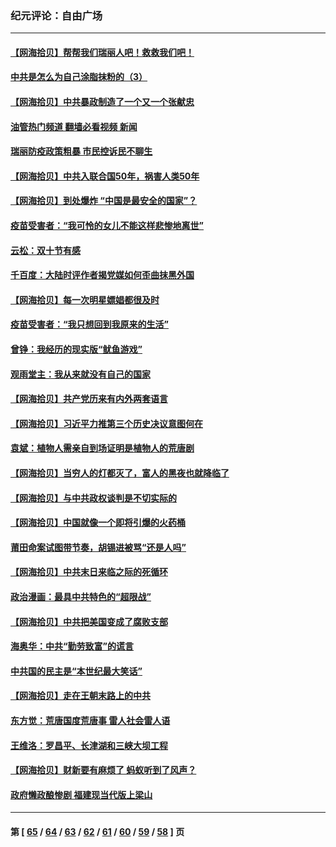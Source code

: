 ### 纪元评论：自由广场
---
#### [【网海拾贝】帮帮我们瑞丽人吧！救救我们吧！](../../pages/nsc993/n13339001.md?10300330) 
#### [中共是怎么为自己涂脂抹粉的（3）](../../pages/nsc993/n13335534.md?10300330) 
#### [【网海拾贝】中共暴政制造了一个又一个张献忠](../../pages/nsc993/n13335375.md?10300330) 
#### [油管热门频道 翻墙必看视频 新闻](ok?10300330)
#### [瑞丽防疫政策粗暴 市民控诉民不聊生](../../pages/nsc993/n13335277.md?10300330) 
#### [【网海拾贝】中共入联合国50年，祸害人类50年](../../pages/nsc993/n13332622.md?10300330) 
#### [【网海拾贝】到处爆炸 “中国是最安全的国家”？](../../pages/nsc993/n13330109.md?10300330) 
#### [疫苗受害者：“我可怜的女儿不能这样悲惨地离世”](../../pages/nsc993/n13329584.md?10300330) 
#### [云松：双十节有感](../../pages/nsc993/n13327729.md?10300330) 
#### [千百度：大陆时评作者揭党媒如何歪曲抹黑外国](../../pages/nsc993/n13327425.md?10300330) 
#### [【网海拾贝】每一次明星嫖娼都很及时](../../pages/nsc993/n13326552.md?10300330) 
#### [疫苗受害者：“我只想回到我原来的生活”](../../pages/nsc993/n13326539.md?10300330) 
#### [曾铮：我经历的现实版“鱿鱼游戏”](../../pages/nsc993/n13324235.md?10300330) 
#### [观雨堂主：我从来就没有自己的国家](../../pages/nsc993/n13324212.md?10300330) 
#### [【网海拾贝】共产党历来有内外两套语言](../../pages/nsc993/n13324119.md?10300330) 
#### [【网海拾贝】习近平力推第三个历史决议意图何在](../../pages/nsc993/n13319583.md?10300330) 
#### [袁斌：植物人需亲自到场证明是植物人的荒唐剧](../../pages/nsc993/n13319517.md?10300330) 
#### [【网海拾贝】当穷人的灯都灭了，富人的黑夜也就降临了](../../pages/nsc993/n13316913.md?10300330) 
#### [【网海拾贝】与中共政权谈判是不切实际的](../../pages/nsc993/n13314868.md?10300330) 
#### [【网海拾贝】中国就像一个即将引爆的火药桶](../../pages/nsc993/n13311974.md?10300330) 
#### [莆田命案试图带节奏，胡锡进被骂“还是人吗”](../../pages/nsc993/n13311772.md?10300330) 
#### [【网海拾贝】中共末日来临之际的死循环](../../pages/nsc993/n13309649.md?10300330) 
#### [政治漫画：最具中共特色的“超限战”](../../pages/nsc993/n13308510.md?10300330) 
#### [【网海拾贝】中共把美国变成了腐败支部](../../pages/nsc993/n13308449.md?10300330) 
#### [海奥华：中共“勤劳致富”的谎言](../../pages/nsc993/n13308500.md?10300330) 
#### [中共国的民主是“本世纪最大笑话”](../../pages/nsc993/n13308439.md?10300330) 
#### [【网海拾贝】走在王朝末路上的中共](../../pages/nsc993/n13306255.md?10300330) 
#### [东方觉：荒唐国度荒唐事 雷人社会雷人语](../../pages/nsc993/n13305542.md?10300330) 
#### [王维洛：罗昌平、长津湖和三峡大坝工程](../../pages/nsc993/n13305617.md?10300330) 
#### [【网海拾贝】财新要有麻烦了 蚂蚁听到了风声？](../../pages/nsc993/n13303518.md?10300330) 
#### [政府懒政酿惨剧 福建现当代版上梁山](../../pages/nsc993/n13303481.md?10300330) 

---
#### 第 [ [65](./65.md?10300330) / [64](./64.md?10300330) / [63](./63.md?10300330) / [62](./62.md?10300330) / [61](./61.md?10300330) / [60](./60.md?10300330) / [59](./59.md?10300330) / [58](./58.md?10300330) ] 页
